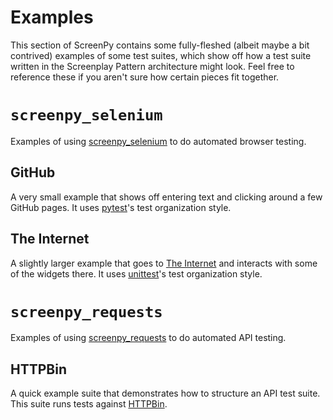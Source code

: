 Examples
========

This section of ScreenPy contains some fully-fleshed (albeit maybe a bit contrived) examples of some test suites, which show off how a test suite written in the Screenplay Pattern architecture might look. Feel free to reference these if you aren't sure how certain pieces fit together.

`screenpy_selenium`
===================

Examples of using
[screenpy_selenium](https://screenpy-selenium-docs.readthedocs.io/en/latest/)
to do automated browser testing.

GitHub
------

A very small example that shows off entering text and clicking around a few GitHub pages. It uses [pytest](https://docs.pytest.org/en/latest/)'s test organization style.

The Internet
------------

A slightly larger example that goes to [The Internet](https://the-internet.herokuapp.com/) and interacts with some of the widgets there. It uses [unittest](https://docs.python.org/3/library/unittest.html)'s test organization style.

`screenpy_requests`
===================

Examples of using
[screenpy_requests](https://screenpy-requests-docs.readthedocs.io/en/latest/)
to do automated API testing.

HTTPBin
-------

A quick example suite
that demonstrates
how to structure an API test suite.
This suite runs tests against [HTTPBin](https://httpbin.org/).
